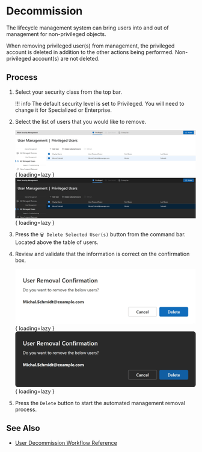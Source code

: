 # Decommission

The lifecycle management system can bring users into and out of management for non-privileged objects.  

When removing privileged user(s) from management, the privileged account is deleted in addition to the other actions being performed. Non-privileged account(s) are not deleted.

## Process

1. Select your security class from the top bar.

    !!! info
        The default security level is set to Privileged. You will need to change it for Specialized or Enterprise.

2. Select the list of users that you would like to remove.

    ![Screenshot of a user on the user landing page that is selected. The decommission/trash can button is enabled.](../../../../assets/Images/Screenshots/Select-User-to-Remove-Light.png#only-light){ loading=lazy }
    ![Screenshot of a user on the user landing page that is selected. The decommission/trash can button is enabled.](../../../../assets/Images/Screenshots/Select-User-to-Remove-Dark.png#only-dark){ loading=lazy }

3. Press the `🗑️ Delete Selected User(s)` button from the command bar. Located above the table of users.

4. Review and validate that the information is correct on the confirmation box.

    ![Screenshot of the confirmation dialog showing the list of selected users, and the options to continue with the Delete or cancel the process.](../../../../assets/Images/Screenshots/User-Remove-Confirmation-Dialog-Light.png#only-light){ loading=lazy }
    ![Screenshot of the confirmation dialog showing the list of selected users, and the options to continue with the Delete or cancel the process.](../../../../assets/Images/Screenshots/User-Remove-Confirmation-Dialog-Dark.png#only-dark){ loading=lazy }

5. Press the `Delete` button to start the automated management removal process.

## See Also

- [User Decommission Workflow Reference](../../Reference/Diagrams/User-Decommission.md)

